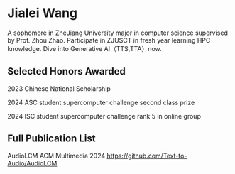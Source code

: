 # Jialei Wang
A sophomore in ZheJiang University major in computer science supervised by Prof. Zhou Zhao. Participate in ZJUSCT in fresh year learning HPC knowledge. Dive into Generative AI（TTS,TTA）now.


## Selected Honors Awarded

2023 Chinese National Scholarship

2024 ASC student supercomputer challenge second class prize

2024 ISC student supercomputer challenge rank 5 in online group

## Full Publication List

AudioLCM ACM Multimedia 2024 https://github.com/Text-to-Audio/AudioLCM
